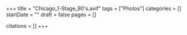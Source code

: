 +++
title = "Chicago_1-Stage_90's.avif"
tags = ["Photos"]
categories = []
startDate = ""
draft = false
pages = []

citations = []
+++
